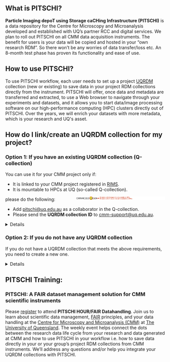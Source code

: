## What is PITSCHI?

**Particle Imaging depoT using Storage caCHing Infrastructure (PITSCHI)** is a data repository for the Centre for Microscopy and Microanalysis developed and established with UQ’s partner RCC and digital services. We plan to roll out PITSCHI on all CMM data acquisition instruments. The benefit for users is your data will be copied and hosted in your “own research RDM”. So there won’t be any worries of data transfer/loss etc. An 8-month test phase has proven its functionality and ease of use.

## How to use PITSCHI?
To use PITSCHI workflow, each user needs to set up a project [UQRDM](https://research.uq.edu.au/rmbt/uqrdm) collection (new or existing) to save data in your project RDM collections directly from the instrument. PITSCHI will offer, once data and metadata are transferred and extracted, to use a Web browser to navigate through your experiments and datasets, and it allows you to start data/image processing software on our high-performance computing (HPC) clusters directly out of PITSCHI. Over the years, we will enrich your datasets with more metadata, which is your research and UQ's asset.

## How do I link/create an UQRDM collection for my project?

### Option 1: If you have an existing UQRDM collection (Q-collection)

You can use it for your CMM project only if:

- It is linked to your CMM project registered in [RIMS](https://rims.uq.edu.au/login/?pf=2).
- It is mountable to HPCs at UQ (so-called Q-collection).


<img src="images/checkQcollection.jpg" alt="Qcollection" style="max-height:200px;max-width: 280px;float: right;"/> 


please do the following:

- Add pitschi@uq.edu.au as a collaborator in the Q-collection.
- Please send the **UQRDM collection ID** to cmm-support@uq.edu.au.

<details>
	
### Where to find the UQRDM collection ID?
Please follow the instructions to rename your UQRDM collection. 
  
1. Please click on the following link to login into your UQRDM collection with your UQ credentials.
  http://rdm.uq.edu.au/
	

2. After login, please click on ‘Access Storage’.
	
  <img src="images/findUQRDMcollectionID.jpg" alt="Qcollection" style="max-height200px;max-width: 280px;float: right;"/> 
	
	
3. It’ll open another window with your UQRDM collection ID. 
	
<img src="images/findUQRDMcollectionID-1.jpg" alt="Qcollection" style="max-height:200px;max-width: 280px;float: right;"/> 
	
	
</details>

### Option 2: If you do not have any UQRDM collection

If you do not have a UQRDM collection that meets the above requirements, you need to create a new one.

<details>
	
### How to create a new UQRDM collection?
	
Please follow the instructions to create your new UQRDM collection. 
  
	1. Please click on the following link to create a new UQRDM collection for PITSCHI and login with your UQ credentials. 
  http://rdm.uq.edu.au/
	
	
	2. Click on ‘ Create new record’ on left sidebar of the page and add all details asked in the form.
	

	3. When it asks for Project name, please enter your complete ‘PPMS Project title’ (see screenshot below). 
	
<img src="images/createUQRDMcollectionID.jpg" alt="Qcollection" style="max-height:200px;max-width: 280px;float: right;"/> 
	
  
  4. Please add pitschi@uq.edu.au as collaborator in the record. 
	
<img src="images/createUQRDMcollectionID-1.jpg" alt="Qcollection" style="max-height:200px;max-width: 280px;float: right;"/>
	
	  
  5.	Under ‘data storage options’ please select ‘ project data needs to be mounted on UQ HPC facilities
	
  <img src="images/createUQRDMcollectionID-2.jpg" alt="Qcollection" style="max-height:200px;max-width: 280px;float: right;"/> 
	
  
  6.	When you submit the form, and receive a confirmation from UQRDM team, please send the UQRDM collection number to cmm-support@uq.edu.au
	

</details>

## PITSCHI Training:

### PITSCHI: A FAIR dataset management solution for CMM scientific instruments

Please [register](https://cmm.centre.uq.edu.au/pitschi) to attend **PITSCHI HOUR/FAIR Datahandling**. Join us to learn about scientific data management, [FAIR](https://ardc.edu.au/resource/fair-policy-for-ardc-and-ardc-co-investment-project-materials/) principles, and your data handling at the [Centre for Microscopy and Microanalysis (CMM)](https://cmm.centre.uq.edu.au/) at [The University of Queensland](https://www.uq.edu.au/). The weekly event helps connect the dots between the research data life cycle from your research and data generated at CMM and how to use PITSCHI in your workflow i.e. how to save data directly in your or your group’s project RDM collections from CMM instruments. We’ll address any questions and/or help you integrate your UQRDM collections with PITSCHI.

